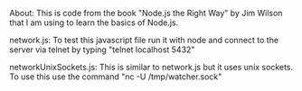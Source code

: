 About:
    This is code from the book "Node.js the Right Way" by Jim Wilson that I am using to learn the basics of Node.js.

network.js:
    To test this javascript file run it with node and connect to the server via telnet by typing "telnet localhost 5432"

networkUnixSockets.js:
    This is similar to network.js but it uses unix sockets. To use this use the command "nc -U /tmp/watcher.sock"
